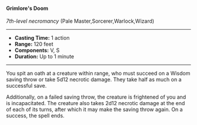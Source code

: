 #### Grimlore's Doom
*7th-level necromancy* (Pale Master,Sorcerer,Warlock,Wizard)
___
- **Casting Time:** 1 action
- **Range:** 120 feet
- **Components:** V, S
- **Duration:** Up to 1 minute
---
You spit an oath at a creature within range, who must succeed on a Wisdom saving throw or take 5d12 necrotic damage. They take half as much on a successful save.

Additionally, on a failed saving throw, the creature is frightened of you and is incapacitated. The creature also takes 2d12 necrotic damage at the end of each of its turns, after which it may make the saving throw again. On a success, the spell ends.
